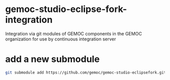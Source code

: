 # gemoc-studio-eclipse-fork-integration
Integration via git modules of GEMOC components in the GEMOC organization for use by continuous integration server

# add a new submodule

```bash
git submodule add https://github.com/gemoc/gemoc-studio-eclipsefork.git gemoc-studio
```
